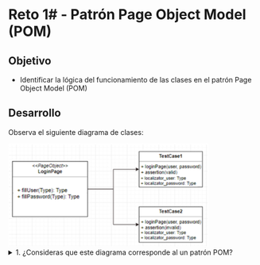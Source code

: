 # Reto 1# - Patrón Page Object Model (POM)

## Objetivo

* Identificar la lógica del funcionamiento de las clases en el patrón Page Object Model (POM)

## Desarrollo

Observa el siguiente diagrama de clases:

<img src="assets/Reto1.png" width="80%"> 

<details>
  <summary> 1. ¿Consideras que este diagrama corresponde al un patrón POM? </summary>
  > No, ya que los localizadores se encuentran en la misma clase que los test
</details>